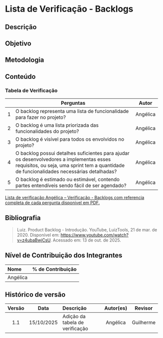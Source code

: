# Lista de Verificação - Backlogs

## Descrição

## Objetivo

## Metodologia

## Conteúdo

### Tabela de Verificação
|  | Perguntas | Autor|
|---|----------|----------|
| 1 | O backlog representa uma lista de funcionalidade para fazer no projeto? |Angélica |
| 2 | O backlog é uma lista priorizada das funcionalidades do projeto?  |Angélica |
| 3 |  O backlog é visível para todos os envolvidos no projeto?  |Angélica |
| 4 | O backlog possui detalhes suficientes para ajudar os desenvolvedores a implementas esses requisitos, ou seja, uma sprint tem a quantidade de funcionalidades necessárias detalhadas?  |Angélica |
| 5 |  O backlog é estimado ou estimável, contendo partes entendíveis sendo fácil de ser agendado?   |Angélica |

[Lista de verificação Angélica – Verificação - Backlogs com referencia completa de cada pergunta disponivel em PDF.](../../../00_assets/pdfs/verificacao/)


## Bibliografia
> Luiz. Product Backlog - Introdução. YouTube, LuizTools, 21 de mar. de 2020. Disponível em: https://www.youtube.com/watch?v=z4ubaBwjCsU. Acessado em: 13 de out. de 2025.

## Nível de Contribuição dos Integrantes

| Nome | % de Contribuição |
| :--- | :---------------: |
|   Angélica    |                  |

## Histórico de versão

| Versão | Data | Descrição | Autor(es) | Revisor |
| :----: | :--: | :-------- | :-------: | :-----: |
|1.1|	15/10/2025|	Adição da tabela de verificação |	Angélica	|Guilherme      | 
